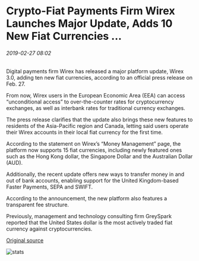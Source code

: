 # Crypto-Fiat Payments Firm Wirex Launches Major Update, Adds 10 New Fiat Currencies ...

###### 2019-02-27 08:02

Digital payments firm Wirex has released a major platform update, Wirex 3.0, adding ten new fiat currencies, according to an official press release on Feb. 27.

From now, Wirex users in the European Economic Area (EEA) can access “unconditional access” to over-the-counter rates for cryptocurrency exchanges, as well as interbank rates for traditional currency exchanges.

The press release clarifies that the update also brings these new features to residents of the Asia-Pacific region and Canada, letting said users operate their Wirex accounts in their local fiat currency for the first time.

According to the statement on Wirex’s “Money Management” page, the platform now supports 15 fiat currencies, including newly featured ones such as the Hong Kong dollar, the Singapore Dollar and the Australian Dollar (AUD).

Additionally, the recent update offers new ways to transfer money in and out of bank accounts, enabling support for the United Kingdom-based Faster Payments, SEPA and SWIFT.

According to the announcement, the new platform also features a transparent fee structure.

Previously, management and technology consulting firm GreySpark reported that the United States dollar is the most actively traded fiat currency against cryptocurrencies.

[Original source](https://cointelegraph.com/news/crypto-fiat-payments-firm-wirex-launches-major-update-adds-10-new-fiat-currencies)

![stats](https://c.statcounter.com/11760860/0/a89fa40b/1/ "stats")